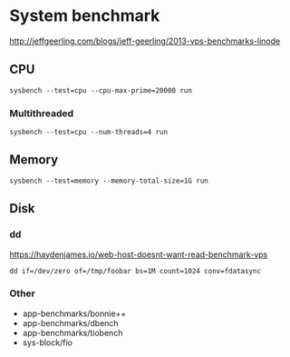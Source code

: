 # System benchmark

<http://jeffgeerling.com/blogs/jeff-geerling/2013-vps-benchmarks-linode>

## CPU

    sysbench --test=cpu --cpu-max-prime=20000 run

### Multithreaded

    sysbench --test=cpu --num-threads=4 run

## Memory

    sysbench --test=memory --memory-total-size=1G run

## Disk

### dd

<https://haydenjames.io/web-host-doesnt-want-read-benchmark-vps>

    dd if=/dev/zero of=/tmp/foobar bs=1M count=1024 conv=fdatasync

### Other

* app-benchmarks/bonnie++
* app-benchmarks/dbench
* app-benchmarks/tiobench
* sys-block/fio
